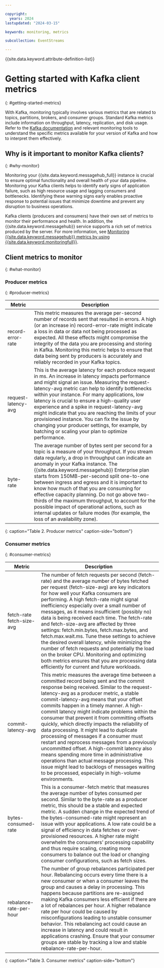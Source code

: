 ```yaml
---

copyright:
  years: 2024
lastupdated: "2024-03-15"

keywords: monitoring, metrics

subcollection: EventStreams

---
```


{{site.data.keyword.attribute-definition-list}}

# Getting started with Kafka client metrics
{: #getting-started-metrics}

With Kafka, monitoring typically involves various metrics that are related to topics, partitions, brokers, and consumer groups. Standard Kafka metrics include information on throughput, latency, replication, and disk usage. Refer to the [Kafka documentation](https://kafka.apache.org/documentation/) and relevant monitoring tools to understand the specific metrics available for your version of Kafka and how to interpret them effectively.

## Why is it important to monitor Kafka clients?
{: #why-monitor}

Monitoring your {{site.data.keyword.messagehub_full}} instance is crucial to ensure optimal functionality and overall health of your data pipeline. Monitoring your Kafka clients helps to identify early signs of application failure, such as high resource usage and lagging consumers and bottlenecks. Identifying these warning signs early enables proactive response to potential issues that minimize downtime and prevent any disruption to business operations.

Kafka clients (producers and consumers) have their own set of metrics to monitor their performance and health. In addition, the {{site.data.keyword.messagehub}} service supports a rich set of metrics produced by the server. For more information, see [Monitoring {{site.data.keyword.messagehub}} metrics by using {{site.data.keyword.monitoringfull}}](/docs/EventStreams?topic=EventStreams-metrics).

## Client metrics to monitor
{: #what-monitor}

### Producer metrics
{: #producer-metrics}

| Metric | Description |
| --- | --- |
| record-error-rate | This metric measures the average per-second number of records sent that resulted in errors. A high (or an increase in) record-error-rate might indicate a loss in data or data not being processed as expected. All these effects might compromise the integrity of the data you are processing and storing in Kafka. Monitoring this metric helps to ensure that data being sent by producers is accurately and reliably recorded in your Kafka topics.  |
| request-latency-avg | This is the average latency for each produce request in ms. An increase in latency impacts performance and might signal an issue. Measuring the request-latency-avg metric can help to identify bottlenecks within your instance. For many applications, low latency is crucial to ensure a high-quality user experience and a spike in request-latency-avg might indicate that you are reaching the limits of your provisioned instance. You can fix the issue by changing your producer settings, for example, by batching or scaling your plan to optimize performance.  |
| byte-rate  | The average number of bytes sent per second for a topic is a measure of your throughput. If you stream data regularly, a drop in throughput can indicate an anomaly in your Kafka instance. The {{site.data.keyword.messagehub}} Enterprise plan starts from 150MB-per-second split one-to-one between ingress and egress and it is important to know how much of that you are consuming for effective capacity planning. Do not go above two-thirds of the maximum throughput, to account for the possible impact of operational actions, such as internal updates or failure modes (for example, the loss of an availability zone).  |
{: caption="Table 2. Producer metrics" caption-side="bottom"}

### Consumer metrics
{: #consumer-metrics}

| Metric | Description |
| --- | --- |
| fetch-rate <br>fetch-size-avg| The number of fetch requests per second (fetch-rate) and the average number of bytes fetched per request (fetch-size-avg) are key indicators for how well your Kafka consumers are performing. A high fetch-rate might signal inefficiency especially over a small number of messages, as it means insufficient (possibly no) data is being received each time. The fetch-rate and fetch-size-avg are affected by three settings: fetch.min.bytes, fetch.max.bytes, and fetch.max.wait.ms. Tune these settings to achieve the desired overall latency, while minimizing the number of fetch requests and potentially the load on the broker CPU. Monitoring and optimizing both metrics ensures that you are processing data efficiently for current and future workloads. |
| commit-latency-avg | This metric measures the average time between a committed record being sent and the commit response being received. Similar to the request-latency-avg as a producer metric, a stable commit-latency-avg means that your offset commits happen in a timely manner. A high-commit latency might indicate problems within the consumer that prevent it from committing offsets quickly, which directly impacts the reliability of data processing. It might lead to duplicate processing of messages if a consumer must restart and reprocess messages from a previously uncommitted offset. A high-commit latency also means spending more time in administrative operations than actual message processing. This issue might lead to backlogs of messages waiting to be processed, especially in high-volume environments.   |
| bytes-consumed-rate | This is a consumer-fetch metric that measures the average number of bytes consumed per second. Similar to the byte-rate as a producer metric, this should be a stable and expected metric. A sudden change in the expected trend of the bytes-consumed-rate might represent an issue with your applications. A low rate could be a signal of efficiency in data fetches or over-provisioned resources. A higher rate might overwhelm the consumers' processing capability and thus require scaling, creating more consumers to balance out the load or changing consumer configurations, such as fetch sizes. |
| rebalance-rate-per-hour | The number of group rebalances participated per hour. Rebalancing occurs every time there is a new consumer or when a consumer leaves the group and causes a delay in processing. This happens because partitions are re-assigned making Kafka consumers less efficient if there are a lot of rebalances per hour. A higher rebalance rate per hour could be caused by misconfigurations leading to unstable consumer behavior. This rebalancing act could cause an increase in latency and could result in applications crashing. Ensure that your consumer groups are stable by tracking a low and stable rebalance-rate-per-hour.  |
{: caption="Table 3. Consumer metrics" caption-side="bottom"}
